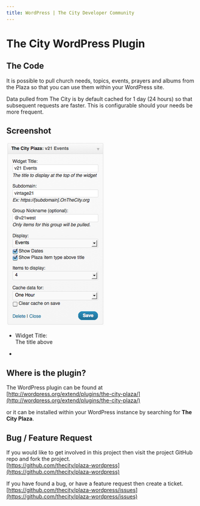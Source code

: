 ```yaml
---
title: WordPress | The City Developer Community
---
```


# The City WordPress Plugin


## The Code

It is possible to pull church needs, topics, events, prayers and albums from the Plaza so that you can use them within your WordPress site.

Data pulled from The City is by default cached for 1 day (24 hours) so that subsequent requests are faster. This is configurable should your needs be more frequent.


## Screenshot

![Screenshot](/images/plaza-wordpress/widget.png) 


* Widget Title:  
The title above

*
## Where is the plugin?

The WordPress plugin can be found at  
[http://wordpress.org/extend/plugins/the-city-plaza/](http://wordpress.org/extend/plugins/the-city-plaza/) 

or it can be installed within your WordPress instance by searching for **The City Plaza**.


## Bug / Feature Request

If you would like to get involved in this project then visit the project GitHub repo and fork the project.  
[https://github.com/thecity/plaza-wordpress](https://github.com/thecity/plaza-wordpress) 


If you have found a bug, or have a feature request then create a ticket.  
[https://github.com/thecity/plaza-wordpress/issues](https://github.com/thecity/plaza-wordpress/issues)
